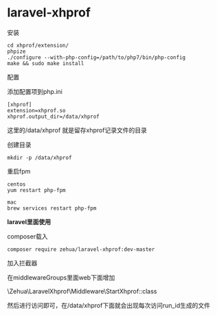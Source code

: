 # laravel-xhprof
安装

```git clone https://github.com/longxinH/xhprof.git ./xhprof
cd xhprof/extension/
phpize
./configure --with-php-config=/path/to/php7/bin/php-config
make && sudo make install
```

配置

添加配置项到php.ini
```
[xhprof]
extension=xhprof.so
xhprof.output_dir=/data/xhprof
```
这里的/data/xhprof 就是留存xhprof记录文件的目录

创建目录
```
mkdir -p /data/xhprof
```

重启fpm
```
centos
yum restart php-fpm

mac
brew services restart php-fpm
```

**laravel里面使用**

composer载入
```
composer require zehua/laravel-xhprof:dev-master
```

加入拦截器

在middlewareGroups里面web下面增加

\Zehua\LaravelXhprof\Middleware\StartXhprof::class

然后进行访问即可，在/data/xhprof下面就会出现每次访问run_id生成的文件
